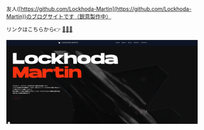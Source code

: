 友人([https://github.com/Lockhoda-Martin](https://github.com/Lockhoda-Martin))のブログサイトです（鋭意製作中）

リンクはこちらから👉 [🚀🚀🚀](https://lockhoda-martin.vercel.app/)　


![alt text](<スクリーンショット 2025-03-26 16.51.07.png>)